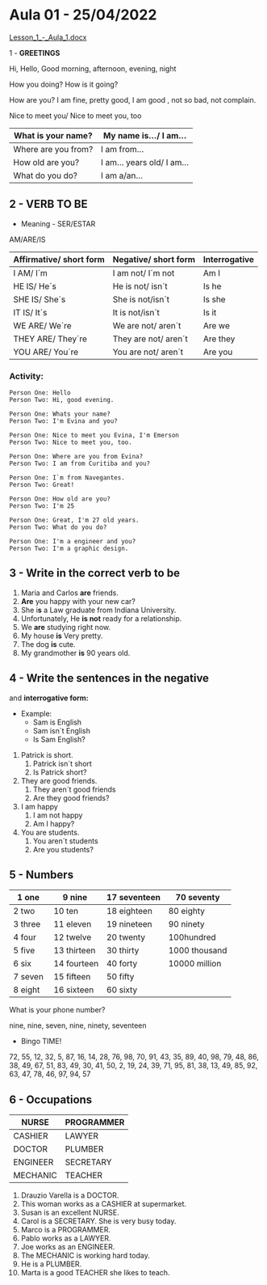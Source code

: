 # Aula 01 - 25/04/2022

[Lesson_1_-_Aula_1.docx](./documents/Lesson_1_-_Aula_1.docx)

1 - **GREETINGS**

Hi, Hello, Good morning, afternoon, evening, night

How you doing? How is it going?

How are you? I am fine, pretty good, I am good , not so bad, not complain.

Nice to meet you/ Nice to meet you, too

| What is your name? | My name is…/ I am… |
| --- | --- |
| Where are you from? | I am from… |
| How old are you? | I am… years old/ I am… |
| What do you do? | I am a/an… |

## 2 - VERB TO BE

- Meaning - SER/ESTAR

AM/ARE/IS

| Affirmative/ short form | Negative/ short form | Interrogative |
| --- | --- | --- |
| I AM/ I´m  | I am not/ I´m not | Am I  |
| HE IS/ He´s  | He is not/ isn´t  |  Is he  |
| SHE IS/ She´s | She is not/isn´t | Is she |
| IT IS/ It´s  | It is not/isn´t | Is it  |
| WE ARE/ We´re | We are not/ aren´t | Are we |
| THEY ARE/ They´re | They are not/ aren´t | Are they  |
| YOU ARE/ You´re  | You are not/ aren´t | Are you  |

### Activity:

```
Person One: Hello
Person Two: Hi, good evening.

Person One: Whats your name?
Person Two: I'm Evina and you?

Person One: Nice to meet you Evina, I'm Emerson
Person Two: Nice to meet you, too.

Person One: Where are you from Evina?
Person Two: I am from Curitiba and you?

Person One: I`m from Navegantes.
Person Two: Great!

Person One: How old are you?
Person Two: I'm 25

Person One: Great, I'm 27 old years.
Person Two: What do you do?

Person One: I'm a engineer and you?
Person Two: I'm a graphic design.
```

## 3 - Write in the correct verb to be

1. Maria and Carlos **are** friends.
2. **Are** you happy with your new car?
3. She i**s** a Law graduate from Indiana University.
4. Unfortunately, He **is not** ready for a relationship.
5. We **are** studying right now.
6. My house **is** Very pretty.
7. The dog **is** cute.
8. My grandmother **is** 90 years old.

## 4 - Write the sentences in the **negative**
 and **interrogative form:**

- Example:
    - Sam is English
    - Sam isn´t English
    - Is Sam English?

1. Patrick is short.
    1. Patrick isn´t short
    2. Is Patrick short?
2. They are good friends.
    1. They aren´t good friends
    2. Are they good friends?
3. I am happy
    1. I am not happy
    2. Am I happy?
4. You are students.
    1. You aren´t students
    2. Are you students?

## 5 - Numbers

| 1 one  | 9 nine  | 17 seventeen | 70 seventy |
| --- | --- | --- | --- |
| 2 two  | 10 ten  | 18 eighteen | 80 eighty |
| 3 three | 11 eleven | 19 nineteen | 90 ninety |
| 4 four  | 12 twelve | 20 twenty | 100hundred |
| 5 five  | 13 thirteen | 30 thirty | 1000 thousand |
| 6 six  | 14 fourteen | 40 forty | 10000 million |
| 7 seven  | 15 fifteen | 50 fifty |  |
| 8 eight  | 16 sixteen | 60 sixty  |  |

What is your phone number?

nine, nine, seven, nine, ninety, seventeen

- Bingo TIME!

72, 55, 12, 32, 5, 87, 16, 14, 28, 76, 98, 70, 91, 43, 35, 89, 40, 98, 79, 48, 86, 38, 49, 67, 51, 83, 49, 30, 41, 50, 2, 19, 24, 39, 71, 95, 81, 38, 13, 49, 85, 92, 63, 47, 78, 46, 97, 94, 57

## 6 - Occupations

| NURSE | PROGRAMMER |
| --- | --- |
| CASHIER | LAWYER |
| DOCTOR | PLUMBER |
| ENGINEER | SECRETARY |
| MECHANIC | TEACHER |

1.  Drauzio Varella is a DOCTOR.
2. This woman works as a CASHIER at supermarket.
3. Susan is an excellent NURSE.
4. Carol is a SECRETARY. She is very busy today.
5. Marco is a PROGRAMMER.
6. Pablo works as a LAWYER.
7. Joe works as an ENGINEER.
8. The MECHANIC is working hard today.
9. He is a PLUMBER.
10. Marta is a good TEACHER she likes to teach.
